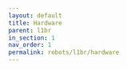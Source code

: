 ```yaml
---
layout: default
title: Hardware
parent: l1br
in_section: 1
nav_order: 1
permalink: robots/l1br/hardware
---
```


